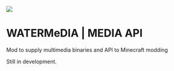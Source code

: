 [![](https://jitpack.io/v/SrRapero720/watermedia.svg)](https://jitpack.io/#SrRapero720/watermedia)
# WATERMeDIA | MEDIA API
Mod to supply multimedia binaries and API to Minecraft modding <br>

Still in development.